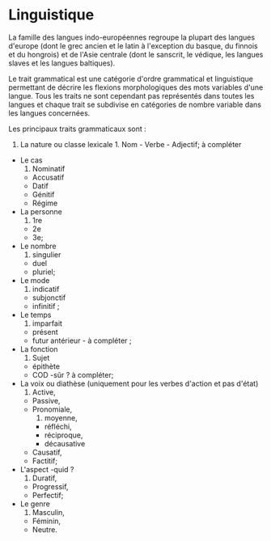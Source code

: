 # Linguistique

La famille des langues indo-européennes regroupe la plupart des langues d'europe (dont le grec ancien et le latin à l'exception du basque, du finnois et du hongrois) et de l'Asie centrale (dont le sanscrit, le védique, les langues slaves et les langues baltiques).

Le trait grammatical est une catégorie d'ordre grammatical et linguistique permettant de décrire les flexions morphologiques des mots variables d'une langue. Tous les traits ne sont cependant pas représentés dans toutes les langues et chaque trait se subdivise en catégories de nombre variable dans les langues concernées.

Les principaux traits grammaticaux sont :

  1. La nature ou classe lexicale 
    1. Nom
    - Verbe
    - Adjectif; à compléter
  - Le cas 
    1. Nominatif
    - Accusatif
    - Datif
    - Génitif
    - Régime
  - La personne 
    1. 1re
    - 2e
    - 3e;
  - Le nombre 
    1. singulier
    - duel
    - pluriel;
  - Le mode 
    1. indicatif
    - subjonctif
    - infinitif ;
  - Le temps 
    1. imparfait
    - présent
    - futur antérieur - à compléter ;
  - La fonction 
    1. Sujet
    - épithète
    - COD -sũr ? à compléter;
  - La voix ou diathèse (uniquement pour les verbes d'action et pas d'état)
    1. Active,
    - Passive,
    - Pronomiale,
      1. moyenne,
      - réfléchi,
      - réciproque,
      - décausative
    - Causatif,
    - Factitif;
  - L'aspect -quid ?
    1. Duratif,
    - Progressif,
    - Perfectif; 
  - Le genre 
    1. Masculin,
    - Féminin,
    - Neutre.
  
  
  
  
  
  
